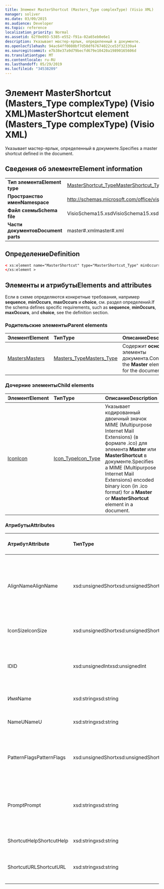 ```yaml
---
title: Элемент MasterShortcut (Masters_Type complexType) (Visio XML)
manager: soliver
ms.date: 03/09/2015
ms.audience: Developer
ms.topic: reference
localization_priority: Normal
ms.assetid: 62f0e093-5385-e552-f91a-02a65eb0e6e1
description: Указывает мастер-ярлык, определенный в документе.
ms.openlocfilehash: 94ac64ff0080bf7d50df67674022ce53f32339a4
ms.sourcegitcommit: e7b38e37a9d79becfd679e10420a19890165606d
ms.translationtype: MT
ms.contentlocale: ru-RU
ms.lasthandoff: 05/29/2019
ms.locfileid: "34538209"
---
```

# <a name="mastershortcut-element-masters_type-complextype-visio-xml"></a><span data-ttu-id="02167-103">Элемент MasterShortcut (Masters_Type complexType) (Visio XML)</span><span class="sxs-lookup"><span data-stu-id="02167-103">MasterShortcut element (Masters_Type complexType) (Visio XML)</span></span>

<span data-ttu-id="02167-104">Указывает мастер-ярлык, определенный в документе.</span><span class="sxs-lookup"><span data-stu-id="02167-104">Specifies a master shortcut defined in the document.</span></span>
  
## <a name="element-information"></a><span data-ttu-id="02167-105">Сведения об элементе</span><span class="sxs-lookup"><span data-stu-id="02167-105">Element information</span></span>

|||
|:-----|:-----|
|<span data-ttu-id="02167-106">**Тип элемента**</span><span class="sxs-lookup"><span data-stu-id="02167-106">**Element type**</span></span> <br/> |[<span data-ttu-id="02167-107">MasterShortcut_Type</span><span class="sxs-lookup"><span data-stu-id="02167-107">MasterShortcut_Type</span></span>](mastershortcut_type-complextypevisio-xml.md) <br/> |
|<span data-ttu-id="02167-108">**Пространство имен**</span><span class="sxs-lookup"><span data-stu-id="02167-108">**Namespace**</span></span> <br/> |http://schemas.microsoft.com/office/visio/2012/main  <br/> |
|<span data-ttu-id="02167-109">**Файл схемы**</span><span class="sxs-lookup"><span data-stu-id="02167-109">**Schema file**</span></span> <br/> |<span data-ttu-id="02167-110">VisioSchema15.xsd</span><span class="sxs-lookup"><span data-stu-id="02167-110">VisioSchema15.xsd</span></span>  <br/> |
|<span data-ttu-id="02167-111">**Части документов**</span><span class="sxs-lookup"><span data-stu-id="02167-111">**Document parts**</span></span> <br/> |<span data-ttu-id="02167-112">master#.xml</span><span class="sxs-lookup"><span data-stu-id="02167-112">master#.xml</span></span>  <br/> |
   
## <a name="definition"></a><span data-ttu-id="02167-113">Определение</span><span class="sxs-lookup"><span data-stu-id="02167-113">Definition</span></span>

```XML
< xs:element name="MasterShortcut" type="MasterShortcut_Type" minOccurs="0" maxOccurs="unbounded" >
</xs:element >
```

## <a name="elements-and-attributes"></a><span data-ttu-id="02167-114">Элементы и атрибуты</span><span class="sxs-lookup"><span data-stu-id="02167-114">Elements and attributes</span></span>

<span data-ttu-id="02167-115">Если в схеме определяются конкретные требования, например **sequence**, **minOccurs**, **maxOccurs** и **choice**, см. раздел определений.</span><span class="sxs-lookup"><span data-stu-id="02167-115">If the schema defines specific requirements, such as **sequence**, **minOccurs**, **maxOccurs**, and **choice**, see the definition section.</span></span> 
  
### <a name="parent-elements"></a><span data-ttu-id="02167-116">Родительские элементы</span><span class="sxs-lookup"><span data-stu-id="02167-116">Parent elements</span></span>

|<span data-ttu-id="02167-117">**Элемент**</span><span class="sxs-lookup"><span data-stu-id="02167-117">**Element**</span></span>|<span data-ttu-id="02167-118">**Тип**</span><span class="sxs-lookup"><span data-stu-id="02167-118">**Type**</span></span>|<span data-ttu-id="02167-119">**Описание**</span><span class="sxs-lookup"><span data-stu-id="02167-119">**Description**</span></span>|
|:-----|:-----|:-----|
|[<span data-ttu-id="02167-120">Masters</span><span class="sxs-lookup"><span data-stu-id="02167-120">Masters</span></span>](masters-elementvisio-xml.md) <br/> |[<span data-ttu-id="02167-121">Masters_Type</span><span class="sxs-lookup"><span data-stu-id="02167-121">Masters_Type</span></span>](masters_type-complextypevisio-xml.md) <br/> |<span data-ttu-id="02167-122">Содержит **основные** элементы документа.</span><span class="sxs-lookup"><span data-stu-id="02167-122">Contains the **Master** elements for the document.</span></span>  <br/> |
   
### <a name="child-elements"></a><span data-ttu-id="02167-123">Дочерние элементы</span><span class="sxs-lookup"><span data-stu-id="02167-123">Child elements</span></span>

|<span data-ttu-id="02167-124">**Элемент**</span><span class="sxs-lookup"><span data-stu-id="02167-124">**Element**</span></span>|<span data-ttu-id="02167-125">**Тип**</span><span class="sxs-lookup"><span data-stu-id="02167-125">**Type**</span></span>|<span data-ttu-id="02167-126">**Описание**</span><span class="sxs-lookup"><span data-stu-id="02167-126">**Description**</span></span>|
|:-----|:-----|:-----|
|[<span data-ttu-id="02167-127">Icon</span><span class="sxs-lookup"><span data-stu-id="02167-127">Icon</span></span>](icon-element-mastershortcut_type-complextypevisio-xml.md) <br/> |[<span data-ttu-id="02167-128">Icon_Type</span><span class="sxs-lookup"><span data-stu-id="02167-128">Icon_Type</span></span>](icon_type-complextypevisio-xml.md) <br/> |<span data-ttu-id="02167-129">Указывает кодированный двоичный значок MIME (Multipurpose Internet Mail Extensions) (в формате .ico) для элемента **Master** или **MasterShortcut** в документе.</span><span class="sxs-lookup"><span data-stu-id="02167-129">Specifies a MIME (Multipurpose Internet Mail Extensions) encoded binary icon (in .ico format) for a **Master** or **MasterShortcut** element in a document.</span></span>  <br/> |
   
### <a name="attributes"></a><span data-ttu-id="02167-130">Атрибуты</span><span class="sxs-lookup"><span data-stu-id="02167-130">Attributes</span></span>

|<span data-ttu-id="02167-131">**Атрибут**</span><span class="sxs-lookup"><span data-stu-id="02167-131">**Attribute**</span></span>|<span data-ttu-id="02167-132">**Тип**</span><span class="sxs-lookup"><span data-stu-id="02167-132">**Type**</span></span>|<span data-ttu-id="02167-133">**Обязательный**</span><span class="sxs-lookup"><span data-stu-id="02167-133">**Required**</span></span>|<span data-ttu-id="02167-134">**Описание**</span><span class="sxs-lookup"><span data-stu-id="02167-134">**Description**</span></span>|<span data-ttu-id="02167-135">**Возможные значения**</span><span class="sxs-lookup"><span data-stu-id="02167-135">**Possible values**</span></span>|
|:-----|:-----|:-----|:-----|:-----|
|<span data-ttu-id="02167-136">AlignName</span><span class="sxs-lookup"><span data-stu-id="02167-136">AlignName</span></span>  <br/> |<span data-ttu-id="02167-137">xsd:unsignedShort</span><span class="sxs-lookup"><span data-stu-id="02167-137">xsd:unsignedShort</span></span>  <br/> |<span data-ttu-id="02167-138">необязательный</span><span class="sxs-lookup"><span data-stu-id="02167-138">optional</span></span>  <br/> |<span data-ttu-id="02167-139">Указывает, выравнивается ли текст элемента в окне трафарета слева, справа или в центре.</span><span class="sxs-lookup"><span data-stu-id="02167-139">Specifies whether the element's text in the stencil window is aligned left, right, or center.</span></span>  <br/> |<span data-ttu-id="02167-140">Значения для типа xsd:unsignedShort.</span><span class="sxs-lookup"><span data-stu-id="02167-140">Values of the xsd:unsignedShort type.</span></span>  <br/> |
|<span data-ttu-id="02167-141">IconSize</span><span class="sxs-lookup"><span data-stu-id="02167-141">IconSize</span></span>  <br/> |<span data-ttu-id="02167-142">xsd:unsignedShort</span><span class="sxs-lookup"><span data-stu-id="02167-142">xsd:unsignedShort</span></span>  <br/> |<span data-ttu-id="02167-143">необязательный</span><span class="sxs-lookup"><span data-stu-id="02167-143">optional</span></span>  <br/> |<span data-ttu-id="02167-144">Размер значка элемента.</span><span class="sxs-lookup"><span data-stu-id="02167-144">The size of the element's icon.</span></span>  <br/> |<span data-ttu-id="02167-145">Значения для типа xsd:unsignedShort.</span><span class="sxs-lookup"><span data-stu-id="02167-145">Values of the xsd:unsignedShort type.</span></span>  <br/> |
|<span data-ttu-id="02167-146">ID</span><span class="sxs-lookup"><span data-stu-id="02167-146">ID</span></span>  <br/> |<span data-ttu-id="02167-147">xsd:unsignedInt</span><span class="sxs-lookup"><span data-stu-id="02167-147">xsd:unsignedInt</span></span>  <br/> |<span data-ttu-id="02167-148">Обязательный</span><span class="sxs-lookup"><span data-stu-id="02167-148">required</span></span>  <br/> |<span data-ttu-id="02167-149">Уникальный ID элемента в родительском элементе.</span><span class="sxs-lookup"><span data-stu-id="02167-149">The unique ID of the element within its parent element.</span></span>  <br/> |<span data-ttu-id="02167-150">Значения типа xsd:unsignedInt.</span><span class="sxs-lookup"><span data-stu-id="02167-150">Values of the xsd:unsignedInt type.</span></span>  <br/> |
|<span data-ttu-id="02167-151">Имя</span><span class="sxs-lookup"><span data-stu-id="02167-151">Name</span></span>  <br/> |<span data-ttu-id="02167-152">xsd:string</span><span class="sxs-lookup"><span data-stu-id="02167-152">xsd:string</span></span>  <br/> |<span data-ttu-id="02167-153">необязательный</span><span class="sxs-lookup"><span data-stu-id="02167-153">optional</span></span>  <br/> |<span data-ttu-id="02167-154">Имя элемента.</span><span class="sxs-lookup"><span data-stu-id="02167-154">The name of the element.</span></span>  <br/> |<span data-ttu-id="02167-155">Значения типа xsd:string.</span><span class="sxs-lookup"><span data-stu-id="02167-155">Values of the xsd:string type.</span></span>  <br/> |
|<span data-ttu-id="02167-156">NameU</span><span class="sxs-lookup"><span data-stu-id="02167-156">NameU</span></span>  <br/> |<span data-ttu-id="02167-157">xsd:string</span><span class="sxs-lookup"><span data-stu-id="02167-157">xsd:string</span></span>  <br/> |<span data-ttu-id="02167-158">необязательный</span><span class="sxs-lookup"><span data-stu-id="02167-158">optional</span></span>  <br/> |<span data-ttu-id="02167-159">Универсальное имя элемента.</span><span class="sxs-lookup"><span data-stu-id="02167-159">The universal name of the element.</span></span>  <br/> |<span data-ttu-id="02167-160">Значения типа xsd:string.</span><span class="sxs-lookup"><span data-stu-id="02167-160">Values of the xsd:string type.</span></span>  <br/> |
|<span data-ttu-id="02167-161">PatternFlags</span><span class="sxs-lookup"><span data-stu-id="02167-161">PatternFlags</span></span>  <br/> |<span data-ttu-id="02167-162">xsd:unsignedShort</span><span class="sxs-lookup"><span data-stu-id="02167-162">xsd:unsignedShort</span></span>  <br/> |<span data-ttu-id="02167-163">необязательный</span><span class="sxs-lookup"><span data-stu-id="02167-163">optional</span></span>  <br/> |<span data-ttu-id="02167-164">Определяет, ведет ли мастер себя как настраиваемый шаблон.</span><span class="sxs-lookup"><span data-stu-id="02167-164">Determines whether a master behaves as a custom pattern.</span></span>  <br/> |<span data-ttu-id="02167-165">Значения для типа xsd:unsignedShort.</span><span class="sxs-lookup"><span data-stu-id="02167-165">Values of the xsd:unsignedShort type.</span></span>  <br/> |
|<span data-ttu-id="02167-166">Prompt</span><span class="sxs-lookup"><span data-stu-id="02167-166">Prompt</span></span>  <br/> |<span data-ttu-id="02167-167">xsd:string</span><span class="sxs-lookup"><span data-stu-id="02167-167">xsd:string</span></span>  <br/> |<span data-ttu-id="02167-168">необязательный</span><span class="sxs-lookup"><span data-stu-id="02167-168">optional</span></span>  <br/> |<span data-ttu-id="02167-169">Подсказка панели состояния и подсказки инструмента для элемента.</span><span class="sxs-lookup"><span data-stu-id="02167-169">The status bar and tool tip prompt for the element.</span></span>  <br/> |<span data-ttu-id="02167-170">Значения типа xsd:string.</span><span class="sxs-lookup"><span data-stu-id="02167-170">Values of the xsd:string type.</span></span>  <br/> |
|<span data-ttu-id="02167-171">ShortcutHelp</span><span class="sxs-lookup"><span data-stu-id="02167-171">ShortcutHelp</span></span>  <br/> |<span data-ttu-id="02167-172">xsd:string</span><span class="sxs-lookup"><span data-stu-id="02167-172">xsd:string</span></span>  <br/> |<span data-ttu-id="02167-173">необязательный</span><span class="sxs-lookup"><span data-stu-id="02167-173">optional</span></span>  <br/> |<span data-ttu-id="02167-174">Строка справки для элемента.</span><span class="sxs-lookup"><span data-stu-id="02167-174">A help string for the element.</span></span>  <br/> |<span data-ttu-id="02167-175">Значения типа xsd:string.</span><span class="sxs-lookup"><span data-stu-id="02167-175">Values of the xsd:string type.</span></span>  <br/> |
|<span data-ttu-id="02167-176">ShortcutURL</span><span class="sxs-lookup"><span data-stu-id="02167-176">ShortcutURL</span></span>  <br/> |<span data-ttu-id="02167-177">xsd:string</span><span class="sxs-lookup"><span data-stu-id="02167-177">xsd:string</span></span>  <br/> |<span data-ttu-id="02167-178">необязательный</span><span class="sxs-lookup"><span data-stu-id="02167-178">optional</span></span>  <br/> |<span data-ttu-id="02167-179">URL-адрес элемента **MasterShortcut.**</span><span class="sxs-lookup"><span data-stu-id="02167-179">A URL to a **MasterShortcut** element.</span></span>  <br/> |<span data-ttu-id="02167-180">Значения типа xsd:string.</span><span class="sxs-lookup"><span data-stu-id="02167-180">Values of the xsd:string type.</span></span>  <br/> |
   

